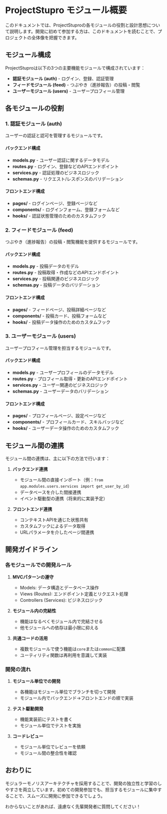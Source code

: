 # ProjectStupro モジュール概要

このドキュメントでは、ProjectStuproの各モジュールの役割と設計思想について説明します。開発に初めて参加する方は、このドキュメントを読むことで、プロジェクトの全体像を把握できます。

## モジュール構成

ProjectStuproは以下の3つの主要機能モジュールで構成されています：

- **認証モジュール (auth)** - ログイン、登録、認証管理
- **フィードモジュール (feed)** - つぶやき（進捗報告）の投稿・閲覧
- **ユーザーモジュール (users)** - ユーザープロフィール管理

## 各モジュールの役割

### 1. 認証モジュール (auth)

ユーザーの認証と認可を管理するモジュールです。

#### バックエンド構成

- **models.py** - ユーザー認証に関するデータモデル
- **routes.py** - ログイン、登録などのAPIエンドポイント
- **services.py** - 認証処理のビジネスロジック
- **schemas.py** - リクエスト/レスポンスのバリデーション

#### フロントエンド構成

- **pages/** - ログインページ、登録ページなど
- **components/** - ログインフォーム、登録フォームなど
- **hooks/** - 認証状態管理のためのカスタムフック

### 2. フィードモジュール (feed)

つぶやき（進捗報告）の投稿・閲覧機能を提供するモジュールです。

#### バックエンド構成

- **models.py** - 投稿データのモデル
- **routes.py** - 投稿取得・作成などのAPIエンドポイント
- **services.py** - 投稿関連のビジネスロジック
- **schemas.py** - 投稿データのバリデーション

#### フロントエンド構成

- **pages/** - フィードページ、投稿詳細ページなど
- **components/** - 投稿カード、投稿フォームなど
- **hooks/** - 投稿データ操作のためのカスタムフック

### 3. ユーザーモジュール (users)

ユーザープロフィール管理を担当するモジュールです。

#### バックエンド構成

- **models.py** - ユーザープロフィールのデータモデル
- **routes.py** - プロフィール取得・更新のAPIエンドポイント
- **services.py** - ユーザー関連のビジネスロジック
- **schemas.py** - ユーザーデータのバリデーション

#### フロントエンド構成

- **pages/** - プロフィールページ、設定ページなど
- **components/** - プロフィールカード、スキルバッジなど
- **hooks/** - ユーザーデータ操作のためのカスタムフック

## モジュール間の連携

モジュール間の連携は、主に以下の方法で行います：

1. **バックエンド連携**

    - モジュール間の直接インポート（例：`from app.modules.users.services import get_user_by_id`）
    - データベースを介した間接連携
    - イベント駆動型の連携（将来的に実装予定）

2. **フロントエンド連携**
    - コンテキストAPIを通じた状態共有
    - カスタムフックによるデータ取得
    - URLパラメータを介したページ間連携

## 開発ガイドライン

### 各モジュールでの開発ルール

1. **MVCパターンの遵守**

    - Models: データ構造とデータベース操作
    - Views (Routes): エンドポイント定義とリクエスト処理
    - Controllers (Services): ビジネスロジック

2. **モジュール内の完結性**

    - 機能はなるべくモジュール内で完結させる
    - 他モジュールへの依存は最小限に抑える

3. **共通コードの活用**
    - 複数モジュールで使う機能は`core`または`common`に配置
    - ユーティリティ関数は再利用を意識して実装

### 開発の流れ

1. **モジュール単位での開発**

    - 各機能はモジュール単位でブランチを切って開発
    - モジュール内でバックエンド→フロントエンドの順で実装

2. **テスト駆動開発**

    - 機能実装前にテストを書く
    - モジュール単位でテストを実施

3. **コードレビュー**
    - モジュール単位でレビューを依頼
    - モジュール間の整合性を確認

## おわりに

モジュラーモノリスアーキテクチャを採用することで、開発の独立性と学習のしやすさを両立しています。初めての開発参加でも、担当するモジュールに集中することで、スムーズに開発に参加できるでしょう。

わからないことがあれば、遠慮なく先輩開発者に質問してください！
